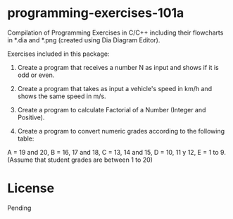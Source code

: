 # programming-exercises-101a
Compilation of Programming Exercises in C/C++ including their flowcharts in *.dia and *.png (created using Dia Diagram Editor).

Exercises included in this package:

1. Create a program that receives a number N as input and shows if it is odd or even.

2. Create a program that takes as input a vehicle's speed in km/h and shows the same speed in m/s.

3. Create a program to calculate Factorial of a Number (Integer and Positive).

4. Create a program to convert numeric grades according to the following table:

A = 19 and 20, B = 16, 17 and 18, C = 13, 14 and 15, D = 10, 11 y 12, E = 1 to 9. (Assume that student grades are between 1 to 20)

# License
Pending
